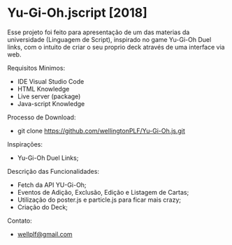 # Yu-Gi-Oh.jscript [2018]

Esse projeto foi feito para apresentação de um das materias da universidade (Linguagem de Script), inspirado no game Yu-Gi-Oh Duel links, com o intuito de criar o seu proprio deck através de uma interface via web.

Requisitos Minimos:

 - IDE Visual Studio Code
 - HTML Knowledge
 - Live server (package)
 - Java-script Knowledge

Processo de Download:
 - git clone https://github.com/wellingtonPLF/Yu-Gi-Oh.js.git

Inspirações:
 - Yu-Gi-Oh Duel Links;

Descrição das Funcionalidades:
 - Fetch da API YU-Gi-Oh;
 - Eventos de Adição, Exclusão, Edição e Listagem de Cartas;
 - Utilização do poster.js e particle.js para ficar mais crazy;
 - Criação do Deck;

Contato:
 - wellplf@gmail.com
